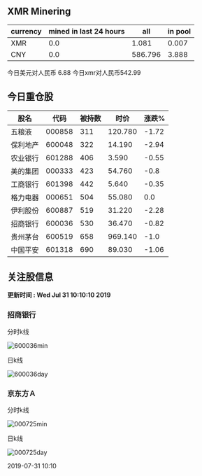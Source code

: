 ## XMR Minering

|currency|mined in last 24 hours|all|in pool|
|---|---|---|---|
|XMR|0.0|1.081|0.007|
|CNY|0.0|586.796|3.888|

今日美元对人民币 6.88	今日xmr对人民币542.99


## 今日重仓股 

|股名|代码|被持数|时价|涨跌%|
|---|---|---|---|---|
|五粮液|000858|311|120.780|-1.72|
|保利地产|600048|322|14.190|-2.94|
|农业银行|601288|406|3.590|-0.55|
|美的集团|000333|423|54.760|-0.8|
|工商银行|601398|442|5.640|-0.35|
|格力电器|000651|504|55.080|0.0|
|伊利股份|600887|519|31.220|-2.28|
|招商银行|600036|530|36.470|-0.82|
|贵州茅台|600519|658|969.140|-1.0|
|中国平安|601318|690|89.030|-1.06|

## 关注股信息
**更新时间 : Wed Jul 31 10:10:10 2019**
### 招商银行 
分时k线

![600036min](http://image.sinajs.cn/newchart/min/n/sh600036.gif)

日k线

![600036day](http://image.sinajs.cn/newchart/daily/n/sh600036.gif)

### 京东方Ａ 
分时k线

![000725min](http://image.sinajs.cn/newchart/min/n/sz000725.gif)

日k线

![000725day](http://image.sinajs.cn/newchart/daily/n/sz000725.gif)

2019-07-31 10:10